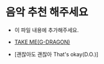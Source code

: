 # 음악 추천 해주세요

- 이 파일 내용에 추가해주세요.

- [TAKE ME(G-DRAGON)](https://www.youtube.com/watch?v=IgIqM68qvF0)
- [괜찮아도 괜찮아 That's okay(D.O.)]

